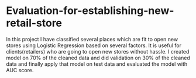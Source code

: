 # Evaluation-for-establishing-new-retail-store
In this project I have classified several places which are fit to open new stores using Logistic Regression based on several factors.
It is useful for clients(retailers) who are going to open new stores without hassle.
I created model on 70% of the cleaned data and did validation on 30% of the cleaned data and finally apply that model on test data and evaluated the model with AUC score.
